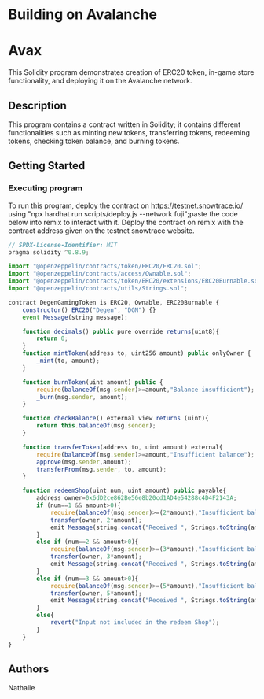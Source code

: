 # Building on Avalanche

# Avax 
This Solidity program  demonstrates creation of ERC20 token, in-game store functionality, and deploying it on the Avalanche network.

## Description

This program contains a contract written in Solidity; it contains different functionalities such as minting new tokens, transferring tokens, redeeming tokens, checking token balance, and burning tokens.
## Getting Started

### Executing program

To run this program, deploy the contract on https://testnet.snowtrace.io/ using "npx hardhat run scripts/deploy.js --network fuji";paste the code below into remix to interact with it. Deploy the contract on remix with the contract address given on the testnet snowtrace website.  


```javascript
// SPDX-License-Identifier: MIT
pragma solidity ^0.8.9;

import "@openzeppelin/contracts/token/ERC20/ERC20.sol";
import "@openzeppelin/contracts/access/Ownable.sol";
import "@openzeppelin/contracts/token/ERC20/extensions/ERC20Burnable.sol";
import "@openzeppelin/contracts/utils/Strings.sol";

contract DegenGamingToken is ERC20, Ownable, ERC20Burnable {
    constructor() ERC20("Degen", "DGN") {}
    event Message(string message);

    function decimals() public pure override returns(uint8){
        return 0;
    }
    function mintToken(address to, uint256 amount) public onlyOwner {
        _mint(to, amount);
    }

    function burnToken(uint amount) public {
        require(balanceOf(msg.sender)>=amount,"Balance insufficient");
        _burn(msg.sender, amount);
    }

    function checkBalance() external view returns (uint){
        return this.balanceOf(msg.sender);
    }

    function transferToken(address to, uint amount) external{
        require(balanceOf(msg.sender)>=amount,"Insufficient balance");
        approve(msg.sender,amount);
        transferFrom(msg.sender, to, amount);
    }

    function redeemShop(uint num, uint amount) public payable{
        address owner=0x6dD2ce862Be56e8b20cd1AD4e54288c4D4F2143A;
        if (num==1 && amount>0){
            require(balanceOf(msg.sender)>=(2*amount),"Insufficient balance: Gems cost 2 tokens each");
            transfer(owner, 2*amount);
            emit Message(string.concat("Received ", Strings.toString(amount), " Gem"));
        }
        else if (num==2 && amount>0){
            require(balanceOf(msg.sender)>=(3*amount),"Insufficient balance: Potion cost 3 tokens each");
            transfer(owner, 3*amount);
            emit Message(string.concat("Received ", Strings.toString(amount), " Potion"));
        }
        else if (num==3 && amount>0){
            require(balanceOf(msg.sender)>=(5*amount),"Insufficient balance: Armour cost 5 tokens each");
            transfer(owner, 5*amount);
            emit Message(string.concat("Received ", Strings.toString(amount)," Armour"));
        }
        else{
            revert("Input not included in the redeem Shop");
        }
    }
}

```


## Authors

Nathalie





